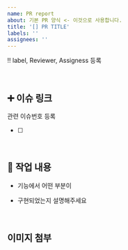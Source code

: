 ```yaml
---
name: PR report
about: 기본 PR 양식 <- 이것으로 사용합니다.
title: '[] PR TITLE'
labels: ''
assignees: ''
---
```


‼️ label, Reviewer, Assigness 등록

<br/>

## ➕ 이슈 링크

관련 이슈번호 등록

-   [ ]

<br/>

## 🔎 작업 내용

-   기능에서 어떤 부분이

-   구현되었는지 설명해주세요

<br/>

## 이미지 첨부
